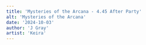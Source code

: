 ```yaml
---
title: 'Mysteries of the Arcana - 4.45 After Party'
alt: 'Mysteries of the Arcana'
date: '2024-10-03'
author: 'J Gray'
artist: 'Keira'
---
```

